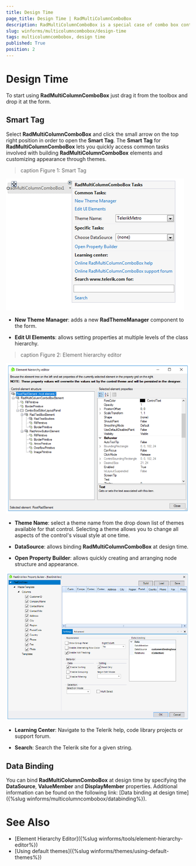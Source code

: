 ```yaml
---
title: Design Time
page_title: Design Time | RadMultiColumnComboBox
description: RadMultiColumnComboBox is a special case of combo box control with RadGridView integrated in its drop-down.
slug: winforms/multicolumncombobox/design-time
tags: multicolumncombobox, design time
published: True
position: 2 
---
```


# Design Time

To start using **RadMultiColumnComboBox** just drag it from the toolbox and drop it at the form.
 
## Smart Tag

Select **RadMultiColumnComboBox** and click the small arrow on the top right position in order to open the __Smart Tag__. The __Smart Tag__ for **RadMultiColumnComboBox** lets you quickly access common tasks involved with building **RadMultiColumnComboBox** elements and customizing appearance through themes.

>caption Figure 1: Smart Tag

![multicolumncombobox-design-time 001](images/multicolumncombobox-design-time001.png)

* __New Theme Manager__: adds a new __RadThemeManager__ component to the form.
            

* __Edit UI Elements__: allows setting properties at multiple levels of the class hierarchy.
            
>caption Figure 2: Element hierarchy editor

![multicolumncombobox-design-time 002](images/multicolumncombobox-design-time002.png)

* __Theme Name__: select a theme name from the drop down list of themes available for that control. Selecting a theme allows you to change all aspects of the control's visual style at one time.

* __DataSource__: allows binding **RadMultiColumnComboBox** at design time.
            
* __Open Property Builder__: allows quickly creating and arranging node structure and appearance.

![multicolumncombobox-design-time 003](images/multicolumncombobox-design-time003.png)
           
* __Learning Center__: Navigate to the Telerik help, code library projects or support forum.

* __Search__: Search the Telerik site for a given string.         

## Data Binding

You can bind **RadMultiColumnComboBox** at design time by specifying the __DataSource__, __ValueMember__ and __DisplayMember__ properties. Additional information can be found on the following link: [Data binding at design time]({%slug winforms/multicolumncombobox/databinding%}).   
        
# See Also

* [Element Hierarchy Editor]({%slug winforms/tools/element-hierarchy-editor%})
* [Using default themes]({%slug winforms/themes/using-default-themes%})

 



